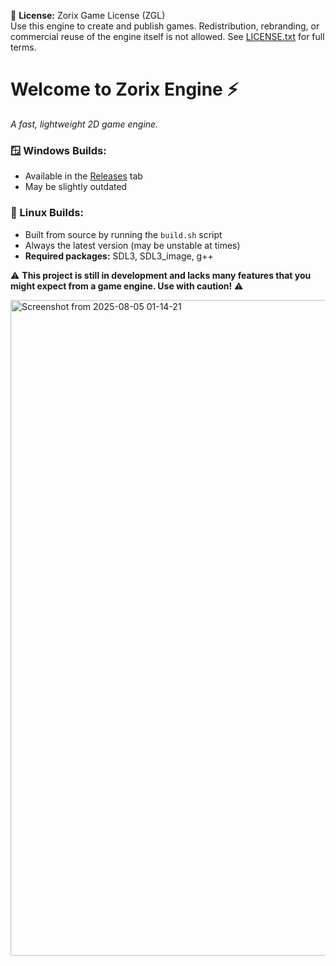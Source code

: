 📄 **License:** Zorix Game License (ZGL)  
Use this engine to create and publish games. Redistribution, rebranding, or commercial reuse of the engine itself is not allowed. See [LICENSE.txt](./LICENSE.txt) for full terms.

# Welcome to Zorix Engine ⚡️  
*A fast, lightweight 2D game engine.*

### 🪟 Windows Builds:
- Available in the [Releases](https://github.com/zoriun/Zorix/releases) tab  
- May be slightly outdated

### 🐧 Linux Builds:
- Built from source by running the `build.sh` script  
- Always the latest version (may be unstable at times)  
- **Required packages:** SDL3, SDL3_image, g++

⚠️ **This project is still in development and lacks many features that you might expect from a game engine. Use with caution!** ⚠️

<img width="1909" height="1049" alt="Screenshot from 2025-08-05 01-14-21" src="https://github.com/user-attachments/assets/6b130dfd-165c-4600-8e0c-6c62059a4ca3" />
